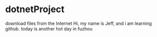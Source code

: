# dotnetProject
download files from the Internet
Hi,
my name is Jeff, and i am learning github. today is another hot day in fuzhou
